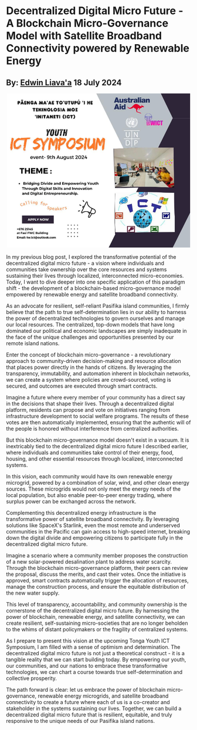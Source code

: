 # Decentralized Digital Micro Future - A Blockchain Micro-Governance Model with Satellite Broadband Connectivity powered by Renewable Energy
## By: [Edwin Liava'a](https://github.com/EdwinLiavaa) 18 July 2024

<p align="center">
 <img width="500" src="https://github.com/EdwinLiavaa/liavaa.space/blob/main/blog/20240718/pic.png">
</p>

In my previous blog post, I explored the transformative potential of the decentralized digital micro future - a vision where individuals and communities take ownership over the core resources and systems sustaining their lives through localized, interconnected micro-economies. Today, I want to dive deeper into one specific application of this paradigm shift - the development of a blockchain-based micro-governance model empowered by renewable energy and satellite broadband connectivity.

As an advocate for resilient, self-reliant Pasifika island communities, I firmly believe that the path to true self-determination lies in our ability to harness the power of decentralized technologies to govern ourselves and manage our local resources. The centralized, top-down models that have long dominated our political and economic landscapes are simply inadequate in the face of the unique challenges and opportunities presented by our remote island nations.

Enter the concept of blockchain micro-governance - a revolutionary approach to community-driven decision-making and resource allocation that places power directly in the hands of citizens. By leveraging the transparency, immutability, and automation inherent in blockchain networks, we can create a system where policies are crowd-sourced, voting is secured, and outcomes are executed through smart contracts.

Imagine a future where every member of your community has a direct say in the decisions that shape their lives. Through a decentralized digital platform, residents can propose and vote on initiatives ranging from infrastructure development to social welfare programs. The results of these votes are then automatically implemented, ensuring that the authentic will of the people is honored without interference from centralized authorities.

But this blockchain micro-governance model doesn't exist in a vacuum. It is inextricably tied to the decentralized digital micro future I described earlier, where individuals and communities take control of their energy, food, housing, and other essential resources through localized, interconnected systems.

In this vision, each community would have its own renewable energy microgrid, powered by a combination of solar, wind, and other clean energy sources. These microgrids would not only meet the energy needs of the local population, but also enable peer-to-peer energy trading, where surplus power can be exchanged across the network.

Complementing this decentralized energy infrastructure is the transformative power of satellite broadband connectivity. By leveraging solutions like SpaceX's Starlink, even the most remote and underserved communities in the Pacific can gain access to high-speed internet, breaking down the digital divide and empowering citizens to participate fully in the decentralized digital micro future.

Imagine a scenario where a community member proposes the construction of a new solar-powered desalination plant to address water scarcity. Through the blockchain micro-governance platform, their peers can review the proposal, discuss the merits, and cast their votes. Once the initiative is approved, smart contracts automatically trigger the allocation of resources, manage the construction process, and ensure the equitable distribution of the new water supply.

This level of transparency, accountability, and community ownership is the cornerstone of the decentralized digital micro future. By harnessing the power of blockchain, renewable energy, and satellite connectivity, we can create resilient, self-sustaining micro-societies that are no longer beholden to the whims of distant policymakers or the fragility of centralized systems.

As I prepare to present this vision at the upcoming Tonga Youth ICT Symposium, I am filled with a sense of optimism and determination. The decentralized digital micro future is not just a theoretical construct - it is a tangible reality that we can start building today. By empowering our youth, our communities, and our nations to embrace these transformative technologies, we can chart a course towards true self-determination and collective prosperity.

The path forward is clear: let us embrace the power of blockchain micro-governance, renewable energy microgrids, and satellite broadband connectivity to create a future where each of us is a co-creator and stakeholder in the systems sustaining our lives. Together, we can build a decentralized digital micro future that is resilient, equitable, and truly responsive to the unique needs of our Pasifika island nations.